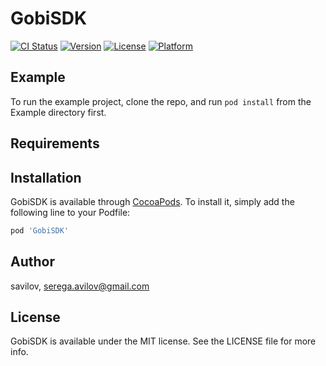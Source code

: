 # GobiSDK

[![CI Status](https://img.shields.io/travis/savilov/GobiSDK.svg?style=flat)](https://travis-ci.org/savilov/GobiSDK)
[![Version](https://img.shields.io/cocoapods/v/GobiSDK.svg?style=flat)](https://cocoapods.org/pods/GobiSDK)
[![License](https://img.shields.io/cocoapods/l/GobiSDK.svg?style=flat)](https://cocoapods.org/pods/GobiSDK)
[![Platform](https://img.shields.io/cocoapods/p/GobiSDK.svg?style=flat)](https://cocoapods.org/pods/GobiSDK)

## Example

To run the example project, clone the repo, and run `pod install` from the Example directory first.

## Requirements

## Installation

GobiSDK is available through [CocoaPods](https://cocoapods.org). To install
it, simply add the following line to your Podfile:

```ruby
pod 'GobiSDK'
```

## Author

savilov, serega.avilov@gmail.com

## License

GobiSDK is available under the MIT license. See the LICENSE file for more info.
